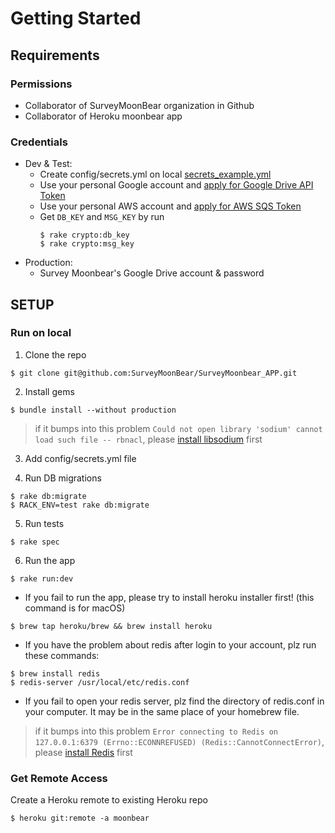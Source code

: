 # Getting Started

## Requirements
### Permissions
- Collaborator of SurveyMoonBear organization in Github
- Collaborator of Heroku moonbear app

### Credentials
- Dev & Test:
  - Create config/secrets.yml on local [secrets_example.yml](../config/secrets_example.yml)
  - Use your personal Google account and [apply for Google Drive API Token](google/google-drive-api.md)
  - Use your personal AWS account and [apply for AWS SQS Token](aws/sqs.md)
  - Get `DB_KEY` and `MSG_KEY` by run
    ```
    $ rake crypto:db_key  
    $ rake crypto:msg_key
    ```
- Production: 
  - Survey Moonbear's Google Drive account & password

## SETUP
### Run on local

1. Clone the repo
```
$ git clone git@github.com:SurveyMoonBear/SurveyMoonbear_APP.git
```

2. Install gems
```
$ bundle install --without production
```

> if it bumps into this problem 
> `Could not open library 'sodium' cannot load such file -- rbnacl`,
> please [install libsodium](https://github.com/RubyCrypto/rbnacl/wiki/Installing-libsodium) first

3. Add config/secrets.yml file

4. Run DB migrations
```
$ rake db:migrate
$ RACK_ENV=test rake db:migrate
```

5. Run tests
```
$ rake spec
```

6. Run the app
```
$ rake run:dev
```
- If you fail to run the app, please try to install heroku installer first! (this command is for macOS)
```
$ brew tap heroku/brew && brew install heroku
```
- If you have the problem about redis after login to your account, plz run these commands:
```
$ brew install redis
$ redis-server /usr/local/etc/redis.conf
```
- If you fail to open your redis server, plz find the directory of redis.conf in your computer. It may be in the same place of your homebrew file.

> if it bumps into this problem 
> `Error connecting to Redis on 127.0.0.1:6379 (Errno::ECONNREFUSED) (Redis::CannotConnectError)`,
> please [install Redis](https://redis.io/docs/getting-started/installation/) first

### Get Remote Access
Create a Heroku remote to existing Heroku repo
```
$ heroku git:remote -a moonbear
```
